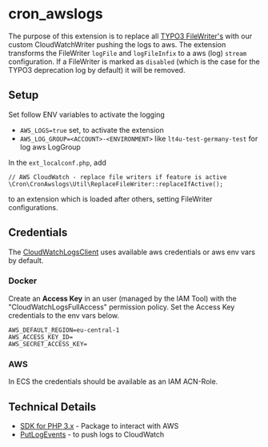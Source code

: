 # cron_awslogs

The purpose of this extension is to replace all [TYPO3 FileWriter's](https://docs.typo3.org/m/typo3/reference-coreapi/12.4/en-us/ApiOverview/Logging/Writers/Index.html#filewriter) with our custom CloudWatchWriter pushing the logs to aws.
The extension transforms the FileWriter `logFile` and `logFileInfix` to a aws (log) `stream` configuration.
If a FileWriter is marked as `disabled` (which is the case for the TYPO3 deprecation log by default) it will be removed.

## Setup

Set follow ENV variables to activate the logging

* `AWS_LOGS=true` set, to activate the extension
* `AWS_LOG_GROUP=<ACCOUNT>-<ENVIRONMENT>` like `lt4u-test-germany-test` for log aws LogGroup

In the `ext_localconf.php`, add

```
// AWS CloudWatch - replace file writers if feature is active
\Cron\CronAwslogs\Util\ReplaceFileWriter::replaceIfActive();
```

to an extension which is loaded after others, setting FileWriter configurations.

## Credentials

The [CloudWatchLogsClient](https://docs.aws.amazon.com/aws-sdk-php/v3/api/class-Aws.CloudWatchLogs.CloudWatchLogsClient.html) uses available aws credentials or aws env vars by default.

### Docker

Create an **Access Key** in an user (managed by the IAM Tool) with the "CloudWatchLogsFullAccess" permission policy.
Set the Access Key credentials to the env vars below.

```
AWS_DEFAULT_REGION=eu-central-1
AWS_ACCESS_KEY_ID=
AWS_SECRET_ACCESS_KEY=
```

### AWS

In ECS the credentials should be available as an IAM ACN-Role.

## Technical Details

* [SDK for PHP 3.x](https://docs.aws.amazon.com/aws-sdk-php/v3/api/) - Package to interact with AWS
* [PutLogEvents](https://docs.aws.amazon.com/aws-sdk-php/v3/api/api-logs-2014-03-28.html#putlogevents) - to push logs to CloudWatch
